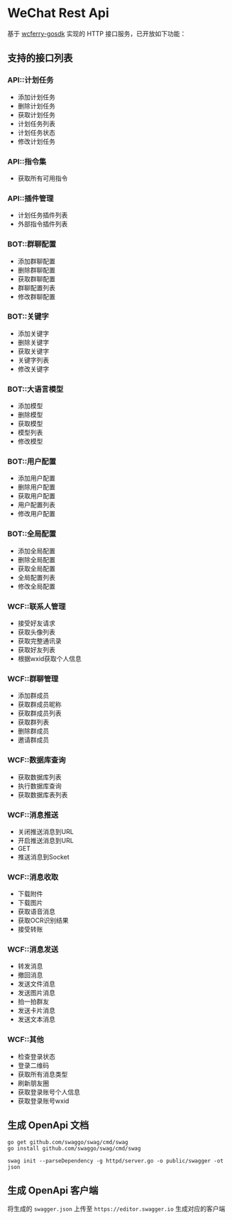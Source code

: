 # WeChat Rest Api

基于 [wcferry-gosdk](https://github.com/opentdp/wechat-rest/tree/master/wcferry) 实现的 HTTP 接口服务，已开放如下功能：

## 支持的接口列表

### API::计划任务

- 添加计划任务
- 删除计划任务
- 获取计划任务
- 计划任务列表
- 计划任务状态
- 修改计划任务

### API::指令集

- 获取所有可用指令

### API::插件管理

- 计划任务插件列表
- 外部指令插件列表

### BOT::群聊配置

- 添加群聊配置
- 删除群聊配置
- 获取群聊配置
- 群聊配置列表
- 修改群聊配置

### BOT::关键字

- 添加关键字
- 删除关键字
- 获取关键字
- 关键字列表
- 修改关键字

### BOT::大语言模型

- 添加模型
- 删除模型
- 获取模型
- 模型列表
- 修改模型

### BOT::用户配置

- 添加用户配置
- 删除用户配置
- 获取用户配置
- 用户配置列表
- 修改用户配置

### BOT::全局配置

- 添加全局配置
- 删除全局配置
- 获取全局配置
- 全局配置列表
- 修改全局配置

### WCF::联系人管理

- 接受好友请求
- 获取头像列表
- 获取完整通讯录
- 获取好友列表
- 根据wxid获取个人信息

### WCF::群聊管理

- 添加群成员
- 获取群成员昵称
- 获取群成员列表
- 获取群列表
- 删除群成员
- 邀请群成员

### WCF::数据库查询

- 获取数据库列表
- 执行数据库查询
- 获取数据库表列表

### WCF::消息推送

- 关闭推送消息到URL
- 开启推送消息到URL
- GET
- 推送消息到Socket

### WCF::消息收取

- 下载附件
- 下载图片
- 获取语音消息
- 获取OCR识别结果
- 接受转账

### WCF::消息发送

- 转发消息
- 撤回消息
- 发送文件消息
- 发送图片消息
- 拍一拍群友
- 发送卡片消息
- 发送文本消息

### WCF::其他

- 检查登录状态
- 登录二维码
- 获取所有消息类型
- 刷新朋友圈
- 获取登录账号个人信息
- 获取登录账号wxid

## 生成 OpenApi 文档

```shell
go get github.com/swaggo/swag/cmd/swag
go install github.com/swaggo/swag/cmd/swag

swag init --parseDependency -g httpd/server.go -o public/swagger -ot json
```

## 生成 OpenApi 客户端

将生成的 `swagger.json` 上传至 `https://editor.swagger.io` 生成对应的客户端
